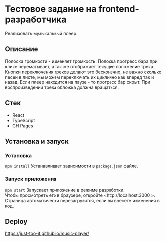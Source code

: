 # Тестовое задание на frontend-разработчика

Реализовать музыкальный плеер.

## Описание

Полоска громкости - изменяет громкость.
Полоска прогресс бара при клике перематывает, а так же отображает текущее положение трека.
Кнопки переключения треков делают это бесконечно, не важно сколько песен в листе, мы можем переключать их циклично как вперед так и назад.
Если плеер находится на паузе - то прогресс бар скрыт.
При воспроизведении трека обложка должна вращаться. 

## Стек  
* React
* TypeScript
* GH Pages

## Установка и запуск  
### Установка
`npm install`
Устанавливает зависимости в `package.json` файле.

### Запуск приложения  
`npm start`
Запускает приложение в режиме разработки.  
Чтобы просмотреть его в браузере, откройте <http://localhost:3000 >. Страница автоматически перезагрузится, если вы внесете изменения в код.


## Deploy  
https://just-too-it.github.io/music-player/


